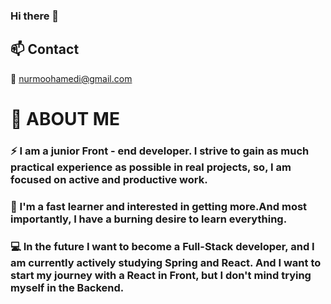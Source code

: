 ### Hi there 👋

## 📫 Contact

📧 nurmoohamedi@gmail.com

# 💬 ABOUT ME

### ⚡ I am a junior Front - end developer. I strive to gain as much practical experience as possible in real projects, so, I am focused on active and productive work.

### 🤩 I'm a fast learner and interested in getting more.And most importantly, I have a burning desire to learn everything.

### 💻 In the future I want to become a Full-Stack developer, and I am currently actively studying Spring and React. And I want to start my journey with a React in Front, but I don't mind trying myself in the Backend.


<!--  
**nurmoohamedi/nurmoohamedi** is a ✨ _special_ ✨ repository because its `README.md` (this file) appears on your GitHub profile.

Here are some ideas to get you started:

- 🔭 I’m currently working on ...
- 🌱 I’m currently learning ...
- 👯 I’m looking to collaborate on ...
- 🤔 I’m looking for help with ...
- 💬 Ask me about ...
- 📫 How to reach me: ...
- 😄 Pronouns: ...
- ⚡ Fun fact: ...

**:grin:**

-->
